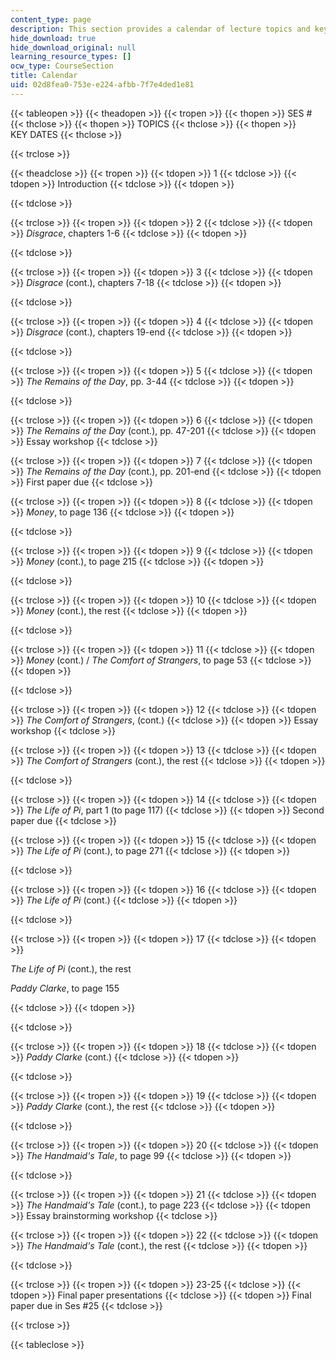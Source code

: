 ```yaml
---
content_type: page
description: This section provides a calendar of lecture topics and key dates.
hide_download: true
hide_download_original: null
learning_resource_types: []
ocw_type: CourseSection
title: Calendar
uid: 02d8fea0-753e-e224-afbb-7f7e4ded1e81
---
```


{{< tableopen >}}
{{< theadopen >}}
{{< tropen >}}
{{< thopen >}}
SES #
{{< thclose >}}
{{< thopen >}}
TOPICS
{{< thclose >}}
{{< thopen >}}
KEY DATES
{{< thclose >}}

{{< trclose >}}

{{< theadclose >}}
{{< tropen >}}
{{< tdopen >}}
1
{{< tdclose >}}
{{< tdopen >}}
Introduction
{{< tdclose >}}
{{< tdopen >}}

{{< tdclose >}}

{{< trclose >}}
{{< tropen >}}
{{< tdopen >}}
2
{{< tdclose >}}
{{< tdopen >}}
_Disgrace_, chapters 1-6
{{< tdclose >}}
{{< tdopen >}}

{{< tdclose >}}

{{< trclose >}}
{{< tropen >}}
{{< tdopen >}}
3
{{< tdclose >}}
{{< tdopen >}}
_Disgrace_ (cont.), chapters 7-18
{{< tdclose >}}
{{< tdopen >}}

{{< tdclose >}}

{{< trclose >}}
{{< tropen >}}
{{< tdopen >}}
4
{{< tdclose >}}
{{< tdopen >}}
_Disgrace_ (cont.), chapters 19-end
{{< tdclose >}}
{{< tdopen >}}

{{< tdclose >}}

{{< trclose >}}
{{< tropen >}}
{{< tdopen >}}
5
{{< tdclose >}}
{{< tdopen >}}
_The Remains of the Day_, pp. 3-44
{{< tdclose >}}
{{< tdopen >}}

{{< tdclose >}}

{{< trclose >}}
{{< tropen >}}
{{< tdopen >}}
6
{{< tdclose >}}
{{< tdopen >}}
_The Remains of the Day_ (cont.), pp. 47-201
{{< tdclose >}}
{{< tdopen >}}
Essay workshop
{{< tdclose >}}

{{< trclose >}}
{{< tropen >}}
{{< tdopen >}}
7
{{< tdclose >}}
{{< tdopen >}}
_The Remains of the Day_ (cont.), pp. 201-end
{{< tdclose >}}
{{< tdopen >}}
First paper due
{{< tdclose >}}

{{< trclose >}}
{{< tropen >}}
{{< tdopen >}}
8
{{< tdclose >}}
{{< tdopen >}}
_Money_, to page 136
{{< tdclose >}}
{{< tdopen >}}

{{< tdclose >}}

{{< trclose >}}
{{< tropen >}}
{{< tdopen >}}
9
{{< tdclose >}}
{{< tdopen >}}
_Money_ (cont.), to page 215
{{< tdclose >}}
{{< tdopen >}}

{{< tdclose >}}

{{< trclose >}}
{{< tropen >}}
{{< tdopen >}}
10
{{< tdclose >}}
{{< tdopen >}}
_Money_ (cont.), the rest
{{< tdclose >}}
{{< tdopen >}}

{{< tdclose >}}

{{< trclose >}}
{{< tropen >}}
{{< tdopen >}}
11
{{< tdclose >}}
{{< tdopen >}}
_Money_ (cont.) / _The Comfort of Strangers_, to page 53
{{< tdclose >}}
{{< tdopen >}}

{{< tdclose >}}

{{< trclose >}}
{{< tropen >}}
{{< tdopen >}}
12
{{< tdclose >}}
{{< tdopen >}}
_The Comfort of Strangers_, (cont.)
{{< tdclose >}}
{{< tdopen >}}
Essay workshop
{{< tdclose >}}

{{< trclose >}}
{{< tropen >}}
{{< tdopen >}}
13
{{< tdclose >}}
{{< tdopen >}}
_The Comfort of Strangers_ (cont.), the rest
{{< tdclose >}}
{{< tdopen >}}

{{< tdclose >}}

{{< trclose >}}
{{< tropen >}}
{{< tdopen >}}
14
{{< tdclose >}}
{{< tdopen >}}
_The Life of Pi_, part 1 (to page 117)
{{< tdclose >}}
{{< tdopen >}}
Second paper due
{{< tdclose >}}

{{< trclose >}}
{{< tropen >}}
{{< tdopen >}}
15
{{< tdclose >}}
{{< tdopen >}}
_The Life of Pi_ (cont.), to page 271
{{< tdclose >}}
{{< tdopen >}}

{{< tdclose >}}

{{< trclose >}}
{{< tropen >}}
{{< tdopen >}}
16
{{< tdclose >}}
{{< tdopen >}}
_The Life of Pi_ (cont.)
{{< tdclose >}}
{{< tdopen >}}

{{< tdclose >}}

{{< trclose >}}
{{< tropen >}}
{{< tdopen >}}
17
{{< tdclose >}}
{{< tdopen >}}


_The Life of Pi_ (cont.), the rest

_Paddy Clarke_, to page 155


{{< tdclose >}}
{{< tdopen >}}

{{< tdclose >}}

{{< trclose >}}
{{< tropen >}}
{{< tdopen >}}
18
{{< tdclose >}}
{{< tdopen >}}
_Paddy Clarke_ (cont.)
{{< tdclose >}}
{{< tdopen >}}

{{< tdclose >}}

{{< trclose >}}
{{< tropen >}}
{{< tdopen >}}
19
{{< tdclose >}}
{{< tdopen >}}
_Paddy Clarke_ (cont.), the rest
{{< tdclose >}}
{{< tdopen >}}

{{< tdclose >}}

{{< trclose >}}
{{< tropen >}}
{{< tdopen >}}
20
{{< tdclose >}}
{{< tdopen >}}
_The Handmaid's Tale_, to page 99
{{< tdclose >}}
{{< tdopen >}}

{{< tdclose >}}

{{< trclose >}}
{{< tropen >}}
{{< tdopen >}}
21
{{< tdclose >}}
{{< tdopen >}}
_The Handmaid's Tale_ (cont.), to page 223
{{< tdclose >}}
{{< tdopen >}}
Essay brainstorming workshop
{{< tdclose >}}

{{< trclose >}}
{{< tropen >}}
{{< tdopen >}}
22
{{< tdclose >}}
{{< tdopen >}}
_The Handmaid's Tale_ (cont.), the rest
{{< tdclose >}}
{{< tdopen >}}

{{< tdclose >}}

{{< trclose >}}
{{< tropen >}}
{{< tdopen >}}
23-25
{{< tdclose >}}
{{< tdopen >}}
Final paper presentations
{{< tdclose >}}
{{< tdopen >}}
Final paper due in Ses #25
{{< tdclose >}}

{{< trclose >}}

{{< tableclose >}}